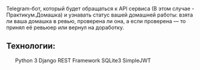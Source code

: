 Telegram-бот, который будет обращаться к API сервиса (В этом случае - Практикум.Домашка) и узнавать статус вашей домашней работы: взята ли ваша домашка в ревью, проверена ли она, а если проверена — то принял её ревьюер или вернул на доработку.

## Технологии:
<ol>
<il>Python 3</il>
<il>Django REST Framework</il>
<il>SQLite3</il>
<il>SimpleJWT</il>
</ol>
